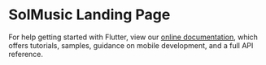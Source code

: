 # SolMusic Landing Page






For help getting started with Flutter, view our
[online documentation](https://flutter.dev/docs), which offers tutorials,
samples, guidance on mobile development, and a full API reference.
